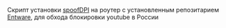 Скрипт установки <a href="https://github.com/xvzc/SpoofDPI">spoofDPI</a> на роутер с установленным репозитарием <a href="https://github.com/Entware/Entware">Entware</a>, для обхода блокировки youtube в России

